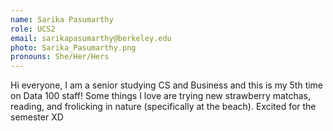 ```yaml
---
name: Sarika Pasumarthy
role: UCS2
email: sarikapasumarthy@berkeley.edu
photo: Sarika_Pasumarthy.png
pronouns: She/Her/Hers
---
```

Hi everyone, I am a senior studying CS and Business and this is my 5th time on Data 100 staff! Some things I love are trying new strawberry matchas, reading, and frolicking in nature (specifically at the beach). Excited for the semester XD